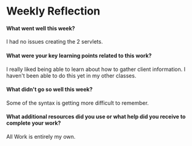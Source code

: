 # Weekly Reflection

#### What went well this week? 

I had no issues creating the 2 servlets.

#### What were your key learning points related to this work?

I really liked being able to learn about how to gather client information. I haven't
been able to do this yet in my other classes.

#### What didn't go so well this week? 

Some of the syntax is getting more difficult to remember.

#### What additional resources did you use or what help did you receive to complete your work? 

All Work is entirely my own.
